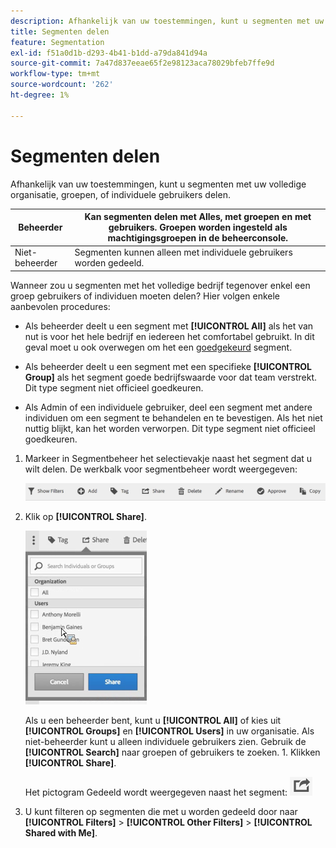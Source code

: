 ```yaml
---
description: Afhankelijk van uw toestemmingen, kunt u segmenten met uw volledige organisatie, groepen, of individuele gebruikers delen.
title: Segmenten delen
feature: Segmentation
exl-id: f51a0d1b-d293-4b41-b1dd-a79da841d94a
source-git-commit: 7a47d837eeae65f2e98123aca78029bfeb7ffe9d
workflow-type: tm+mt
source-wordcount: '262'
ht-degree: 1%

---
```


# Segmenten delen

Afhankelijk van uw toestemmingen, kunt u segmenten met uw volledige organisatie, groepen, of individuele gebruikers delen.

| Beheerder | Kan segmenten delen met Alles, met groepen en met gebruikers. Groepen worden ingesteld als machtigingsgroepen in de beheerconsole. |
|---|---|
| Niet-beheerder | Segmenten kunnen alleen met individuele gebruikers worden gedeeld. |

Wanneer zou u segmenten met het volledige bedrijf tegenover enkel een groep gebruikers of individuen moeten delen? Hier volgen enkele aanbevolen procedures:

* Als beheerder deelt u een segment met **[!UICONTROL All]** als het van nut is voor het hele bedrijf en iedereen het comfortabel gebruikt. In dit geval moet u ook overwegen om het een [goedgekeurd](/help/components/segmentation/segmentation-workflow/seg-approve.md) segment.

* Als beheerder deelt u een segment met een specifieke **[!UICONTROL Group]** als het segment goede bedrijfswaarde voor dat team verstrekt. Dit type segment niet officieel goedkeuren.
* Als Admin of een individuele gebruiker, deel een segment met andere individuen om een segment te behandelen en te bevestigen. Als het niet nuttig blijkt, kan het worden verworpen. Dit type segment niet officieel goedkeuren.

1. Markeer in Segmentbeheer het selectievakje naast het segment dat u wilt delen. De werkbalk voor segmentbeheer wordt weergegeven:

   ![](assets/segment_mgmt_toolbar.png)

1. Klik op **[!UICONTROL Share]**.

   ![](assets/sharing_segments.png)

   Als u een beheerder bent, kunt u **[!UICONTROL All]** of kies uit **[!UICONTROL Groups]** en **[!UICONTROL Users]** in uw organisatie. Als niet-beheerder kunt u alleen individuele gebruikers zien. Gebruik de **[!UICONTROL Search]** naar groepen of gebruikers te zoeken. 1. Klikken **[!UICONTROL Share]**.

   Het pictogram Gedeeld wordt weergegeven naast het segment:  ![](assets/share_icon.png)

1. U kunt filteren op segmenten die met u worden gedeeld door naar **[!UICONTROL Filters]** > **[!UICONTROL Other Filters]** > **[!UICONTROL Shared with Me]**.
